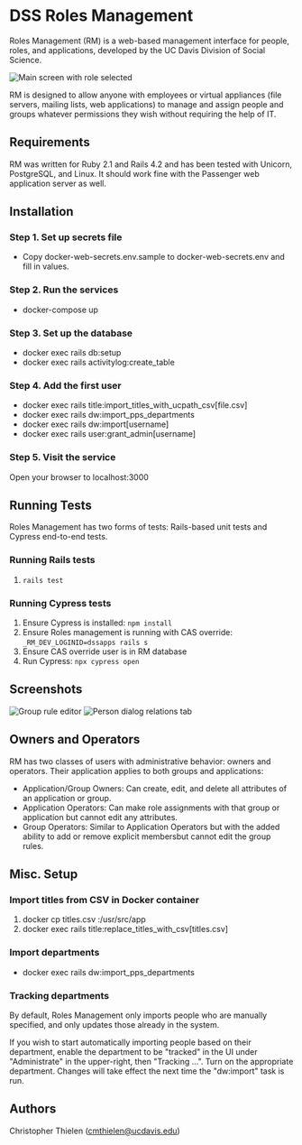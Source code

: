 # DSS Roles Management

Roles Management (RM) is a web-based management interface for people, roles, and applications, developed by the UC Davis Division of Social Science.

![Main screen with role selected](http://169.237.101.195/image1.png "Main screen with role selected")

RM is designed to allow anyone with employees or  virtual appliances (file servers, mailing lists, web applications) to manage and assign people and groups whatever permissions they wish without requiring the help of IT.

## Requirements

RM was written for Ruby 2.1 and Rails 4.2 and has been tested with Unicorn, PostgreSQL, and Linux. It should work fine with the Passenger web application server as well.

## Installation

### Step 1. Set up secrets file

 * Copy docker-web-secrets.env.sample to docker-web-secrets.env and fill in values.

### Step 2. Run the services

 * docker-compose up

### Step 3. Set up the database

 * docker exec <container-id> rails db:setup
 * docker exec <container-id> rails activitylog:create_table

### Step 4. Add the first user
 * docker exec <container-id> rails title:import_titles_with_ucpath_csv[file.csv]
 * docker exec <container-id> rails dw:import_pps_departments
 * docker exec <container-id> rails dw:import[username]
 * docker exec <container-id> rails user:grant_admin[username]

### Step 5. Visit the service

Open your browser to localhost:3000

## Running Tests

Roles Management has two forms of tests: Rails-based unit tests and Cypress
end-to-end tests.

### Running Rails tests

1. `rails test`

### Running Cypress tests

1. Ensure Cypress is installed: `npm install`
2. Ensure Roles management is running with CAS override: `_RM_DEV_LOGINID=dssapps rails s`
3. Ensure CAS override user is in RM database
4. Run Cypress: `npx cypress open`

## Screenshots
![Group rule editor](http://169.237.101.195/image2.png "Group rule editor")
![Person dialog relations tab](http://169.237.101.195/image3.png "Person dialog relations tab")

## Owners and Operators
RM has two classes of users with administrative behavior: owners and operators. Their
application applies to both groups and applications:

  - Application/Group Owners: Can create, edit, and delete all attributes of an application or group.
  - Application Operators: Can make role assignments with that group or application but cannot edit
               any attributes.
  - Group Operators: Similar to Application Operators but with the added ability to add or remove explicit
               membersbut cannot edit the group rules.

## Misc. Setup
### Import titles from CSV in Docker container
 1. docker cp titles.csv <container-id>:/usr/src/app
 2. docker exec <container-id> rails title:replace_titles_with_csv[titles.csv]

### Import departments
 * docker exec <container-id> rails dw:import_pps_departments

### Tracking departments
By default, Roles Management only imports people who are manually specified, and only updates
those already in the system.

If you wish to start automatically importing people based on their department, enable the department
to be "tracked" in the UI under "Administrate" in the upper-right, then "Tracking ...". Turn on
the appropriate department. Changes will take effect the next time the "dw:import" task is run.

## Authors
Christopher Thielen (cmthielen@ucdavis.edu)
